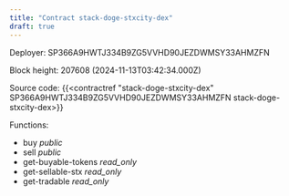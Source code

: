 ```yaml
---
title: "Contract stack-doge-stxcity-dex"
draft: true
---
```

Deployer: SP366A9HWTJ334B9ZG5VVHD90JEZDWMSY33AHMZFN


 



Block height: 207608 (2024-11-13T03:42:34.000Z)

Source code: {{<contractref "stack-doge-stxcity-dex" SP366A9HWTJ334B9ZG5VVHD90JEZDWMSY33AHMZFN stack-doge-stxcity-dex>}}

Functions:

* buy _public_
* sell _public_
* get-buyable-tokens _read_only_
* get-sellable-stx _read_only_
* get-tradable _read_only_
